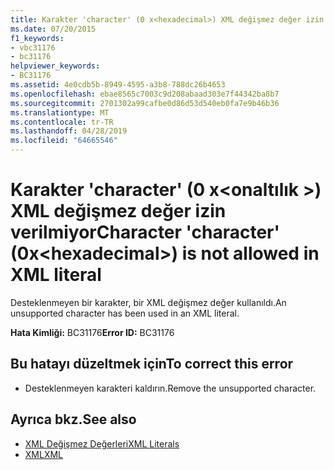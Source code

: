 ```yaml
---
title: Karakter 'character' (0 x<hexadecimal>) XML değişmez değer izin verilmiyor
ms.date: 07/20/2015
f1_keywords:
- vbc31176
- bc31176
helpviewer_keywords:
- BC31176
ms.assetid: 4e0cdb5b-8949-4595-a3b8-788dc26b4653
ms.openlocfilehash: ebae8565c7003c9d208abaad303e7f44342ba8b7
ms.sourcegitcommit: 2701302a99cafbe0d86d53d540eb0fa7e9b46b36
ms.translationtype: MT
ms.contentlocale: tr-TR
ms.lasthandoff: 04/28/2019
ms.locfileid: "64665546"
---
```

# <a name="character-character-0xhexadecimal-is-not-allowed-in-xml-literal"></a><span data-ttu-id="b90aa-102">Karakter 'character' (0 x\<onaltılık >) XML değişmez değer izin verilmiyor</span><span class="sxs-lookup"><span data-stu-id="b90aa-102">Character 'character' (0x\<hexadecimal>) is not allowed in XML literal</span></span>
<span data-ttu-id="b90aa-103">Desteklenmeyen bir karakter, bir XML değişmez değer kullanıldı.</span><span class="sxs-lookup"><span data-stu-id="b90aa-103">An unsupported character has been used in an XML literal.</span></span>  
  
 <span data-ttu-id="b90aa-104">**Hata Kimliği:** BC31176</span><span class="sxs-lookup"><span data-stu-id="b90aa-104">**Error ID:** BC31176</span></span>  
  
## <a name="to-correct-this-error"></a><span data-ttu-id="b90aa-105">Bu hatayı düzeltmek için</span><span class="sxs-lookup"><span data-stu-id="b90aa-105">To correct this error</span></span>  
  
- <span data-ttu-id="b90aa-106">Desteklenmeyen karakteri kaldırın.</span><span class="sxs-lookup"><span data-stu-id="b90aa-106">Remove the unsupported character.</span></span>  
  
## <a name="see-also"></a><span data-ttu-id="b90aa-107">Ayrıca bkz.</span><span class="sxs-lookup"><span data-stu-id="b90aa-107">See also</span></span>

- [<span data-ttu-id="b90aa-108">XML Değişmez Değerleri</span><span class="sxs-lookup"><span data-stu-id="b90aa-108">XML Literals</span></span>](../../visual-basic/language-reference/xml-literals/index.md)
- [<span data-ttu-id="b90aa-109">XML</span><span class="sxs-lookup"><span data-stu-id="b90aa-109">XML</span></span>](../../visual-basic/programming-guide/language-features/xml/index.md)
